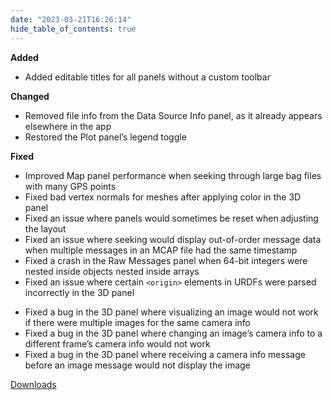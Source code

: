 ```yaml
---
date: "2023-03-21T16:26:14"
hide_table_of_contents: true
---
```

**Added**
- Added editable titles for all panels without a custom toolbar

**Changed**
- Removed file info from the Data Source Info panel, as it already appears elsewhere in the app
- Restored the Plot panel’s legend toggle

**Fixed**
- Improved Map panel performance when seeking through large bag files with many GPS points
- Fixed bad vertex normals for meshes after applying color in the 3D panel
- Fixed an issue where panels would sometimes be reset when adjusting the layout
- Fixed an issue where seeking would display out-of-order message data when multiple messages in an MCAP file had the same timestamp
- Fixed a crash in the Raw Messages panel when 64-bit integers were nested inside objects nested inside arrays
- Fixed an issue where certain `<origin>` elements in URDFs were parsed incorrectly in the 3D panel
* Fixed a bug in the 3D panel where visualizing an image would not work if there were multiple images for the same camera info
* Fixed a bug in the 3D panel where changing an image’s camera info to a different frame’s camera info would not work
* Fixed a bug in the 3D panel where receiving a camera info message before an image message would not display the image


[Downloads](https://github.com/foxglove/studio/releases/tag/v1.45.0)
